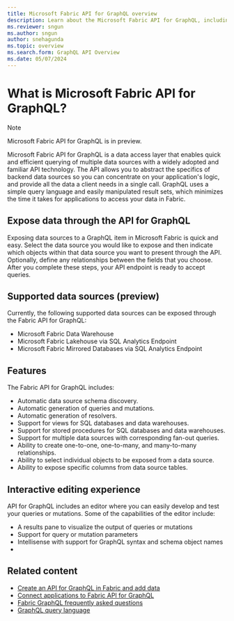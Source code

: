 ```yaml
---
title: Microsoft Fabric API for GraphQL overview
description: Learn about the Microsoft Fabric API for GraphQL, including supported data sources and how to expose them to a GraphQL item.
ms.reviewer: sngun
ms.author: sngun
author: snehagunda
ms.topic: overview
ms.search.form: GraphQL API Overview
ms.date: 05/07/2024
---
```


# What is Microsoft Fabric API for GraphQL?

> [!NOTE]
> Microsoft Fabric API for GraphQL is in preview.

Microsoft Fabric API for GraphQL is a data access layer that enables quick and efficient querying of multiple data sources with a widely adopted and familiar API technology. The API allows you to abstract the specifics of backend data sources so you can concentrate on your application's logic, and provide all the data a client needs in a single call. GraphQL uses a simple query language and easily manipulated result sets, which minimizes the time it takes for applications to access your data in Fabric.

## Expose data through the API for GraphQL

Exposing data sources to a GraphQL item in Microsoft Fabric is quick and easy. Select the data source you would like to expose and then indicate which objects within that data source you want to present through the API. Optionally, define any relationships between the fields that you choose. After you complete these steps, your API endpoint is ready to accept queries.

## Supported data sources (preview)

Currently, the following supported data sources can be exposed through the Fabric API for GraphQL:

- Microsoft Fabric Data Warehouse
- Microsoft Fabric Lakehouse via SQL Analytics Endpoint
- Microsoft Fabric Mirrored Databases via SQL Analytics Endpoint

## Features

The Fabric API for GraphQL includes:

- Automatic data source schema discovery.
- Automatic generation of queries and mutations.
- Automatic generation of resolvers.
- Support for views for SQL databases and data warehouses.
- Support for stored procedures for SQL databases and data warehouses.
- Support for multiple data sources with corresponding fan-out queries.
- Ability to create one-to-one, one-to-many, and many-to-many relationships.
- Ability to select individual objects to be exposed from a data source.
- Ability to expose specific columns from data source tables.

## Interactive editing experience

API for GraphQL includes an editor where you can easily develop and test your queries or mutations. Some of the capabilities of the editor include:

- A results pane to visualize the output of queries or mutations
- Support for query or mutation parameters
- Intellisense with support for GraphQL syntax and schema object names
- 


## Related content

- [Create an API for GraphQL in Fabric and add data](get-started-api-graphql.md)
- [Connect applications to Fabric API for GraphQL](connect-apps-api-graphql.md)
- [Fabric GraphQL frequently asked questions](graphql-faq.md)
- [GraphQL query language](https://graphql.org/learn)
